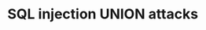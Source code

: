 # SQL injection UNION attacks

<!-- LINK PORTSWIGGER: https://portswigger.net/web-security/sql-injection/union-attacks - TODO -->